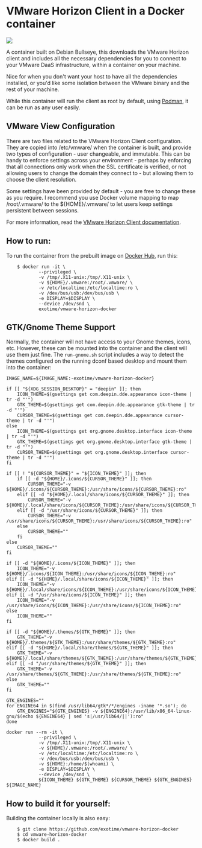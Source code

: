 # VMware Horizon Client in a Docker container

[![](https://images.microbadger.com/badges/image/exotime/vmware-horizon-docker.svg)](https://microbadger.com/images/exotime/vmware-horizon-docker)

A container built on Debian Bullseye, this downloads the VMware Horizon client
and includes all the necessary dependencies for you to connect to your VMware
DaaS infrastructure, within a container on your machine.

Nice for when you don't want your host to have all the dependencies installed,
or you'd like some isolation between the VMware binary and the rest of
your machine.

While this container will run the client as root by default, using [Podman](https://podman.io/),
it can be run as any user easily.

## VMware View Configuration

There are two files related to the VMware Horizon Client configuration. They
are copied into /etc/vmware/ when the container is built, and provide two types
of configuration - user changeable, and immutable. This can be handy to enforce
settings across your environment - perhaps by enforcing that all connections
only work when the SSL certificate is verified, or not allowing users to change
the domain they connect to - but allowing them to choose the client resolution.

Some settings have been provided by default - you are free to change these as
you require. I recommend you use Docker volume mapping to map /root/.vmware/ to
the ${HOME}/.vmware/ to let users keep settings persistent between sessions.

For more information, read the [VMware Horizon Client documentation](https://docs.vmware.com/en/VMware-Horizon-Client-for-Linux/4.7/horizon-client-linux-installation/GUID-D4D962F3-0EE0-4E5C-BC0C-6BE452FF0601.html).

## How to run:
To run the container from the prebuilt image on [Docker Hub](https://hub.docker.com/r/exotime/vmware-horizon-docker/), run this:

```shell
    $ docker run -it \
            --privileged \
            -v /tmp/.X11-unix:/tmp/.X11-unix \
            -v ${HOME}/.vmware:/root/.vmware/ \
            -v /etc/localtime:/etc/localtime:ro \
            -v /dev/bus/usb:/dev/bus/usb \
            -e DISPLAY=$DISPLAY \
            --device /dev/snd \
            exotime/vmware-horizon-docker
```

## GTK/Gnome Theme Support
Normally, the container will not have access to your Gnome themes, icons, etc.
However, these can be mounted into the container and the client will use them just fine.
The `run-gnome.sh` script includes a way to detect the themes configured on the
running dconf based desktop and mount them into the container:

```shell
IMAGE_NAME=${IMAGE_NAME:-exotime/vmware-horizon-docker}

if [[ "${XDG_SESSION_DESKTOP}" = "deepin" ]]; then
    ICON_THEME=$(gsettings get com.deepin.dde.appearance icon-theme | tr -d "'")
    GTK_THEME=$(gsettings get com.deepin.dde.appearance gtk-theme | tr -d "'")
    CURSOR_THEME=$(gsettings get com.deepin.dde.appearance cursor-theme | tr -d "'")
else
    ICON_THEME=$(gsettings get org.gnome.desktop.interface icon-theme | tr -d "'")
    GTK_THEME=$(gsettings get org.gnome.desktop.interface gtk-theme | tr -d "'")
    CURSOR_THEME=$(gsettings get org.gnome.desktop.interface cursor-theme | tr -d "'")
fi

if [[ ! "${CURSOR_THEME}" = "${ICON_THEME}" ]]; then
    if [[ -d "${HOME}/.icons/${CURSOR_THEME}" ]]; then
        CURSOR_THEME="-v ${HOME}/.icons/${CURSOR_THEME}:/usr/share/icons/${CURSOR_THEME}:ro"
    elif [[ -d "${HOME}/.local/share/icons/${CURSOR_THEME}" ]]; then
        CURSOR_THEME="-v ${HOME}/.local/share/icons/${CURSOR_THEME}:/usr/share/icons/${CURSOR_THEME}:ro"
    elif [[ -d "/usr/share/icons/${CURSOR_THEME}" ]]; then
        CURSOR_THEME="-v /usr/share/icons/${CURSOR_THEME}:/usr/share/icons/${CURSOR_THEME}:ro"
    else
        CURSOR_THEME=""
    fi
else
    CURSOR_THEME=""
fi

if [[ -d "${HOME}/.icons/${ICON_THEME}" ]]; then
    ICON_THEME="-v ${HOME}/.icons/${ICON_THEME}:/usr/share/icons/${ICON_THEME}:ro"
elif [[ -d "${HOME}/.local/share/icons/${ICON_THEME}" ]]; then
    ICON_THEME="-v ${HOME}/.local/share/icons/${ICON_THEME}:/usr/share/icons/${ICON_THEME}:ro"
elif [[ -d "/usr/share/icons/${ICON_THEME}" ]]; then
    ICON_THEME="-v /usr/share/icons/${ICON_THEME}:/usr/share/icons/${ICON_THEME}:ro"
else
    ICON_THEME=""
fi

if [[ -d "${HOME}/.themes/${GTK_THEME}" ]]; then
    GTK_THEME="-v ${HOME}/.themes/${GTK_THEME}:/usr/share/themes/${GTK_THEME}:ro"
elif [[ -d "${HOME}/.local/share/themes/${GTK_THEME}" ]]; then
    GTK_THEME="-v ${HOME}/.local/share/themes/${GTK_THEME}:/usr/share/themes/${GTK_THEME}:ro"
elif [[ -d "/usr/share/themes/${GTK_THEME}" ]]; then
    GTK_THEME="-v /usr/share/themes/${GTK_THEME}:/usr/share/themes/${GTK_THEME}:ro"
else
    GTK_THEME=""
fi

GTK_ENGINES=""
for ENGINE64 in $(find /usr/lib64/gtk*/*/engines -iname '*.so'); do
    GTK_ENGINES="${GTK_ENGINES} -v ${ENGINE64}:/usr/lib/x86_64-linux-gnu/$(echo ${ENGINE64} | sed 's|/usr/lib64/||'):ro"
done

docker run --rm -it \
            --privileged \
            -v /tmp/.X11-unix:/tmp/.X11-unix \
            -v ${HOME}/.vmware:/root/.vmware/ \
            -v /etc/localtime:/etc/localtime:ro \
            -v /dev/bus/usb:/dev/bus/usb \
            -v ${HOME}:/home/$(whoami) \
            -e DISPLAY=$DISPLAY \
            --device /dev/snd \
            ${ICON_THEME} ${GTK_THEME} ${CURSOR_THEME} ${GTK_ENGINES} ${IMAGE_NAME}
```

## How to build it for yourself:

Building the container locally is also easy:

```shell
    $ git clone https://github.com/exotime/vmware-horizon-docker
    $ cd vmware-horizon-docker
    $ docker build .
```
